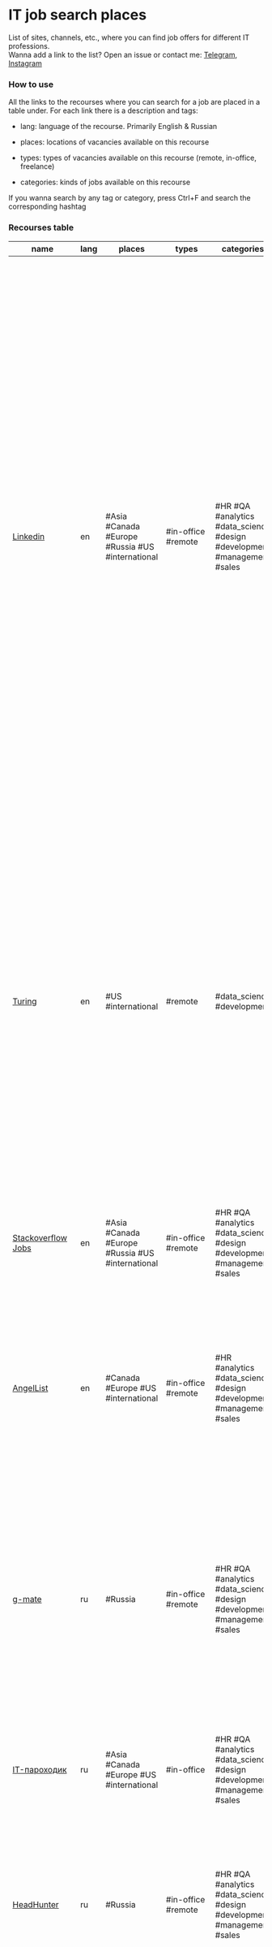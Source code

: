 # IT job search places
List of sites, channels, etc., where you can find job offers for different IT professions. <br />
Wanna add a link to the list? Open an issue or contact me: [Telegram](http://t.me/atmyre), [Instagram](http://instagram.com/atmyre/)
### How to use
All the links to the recourses where you can search for a job are placed in a table under.         For each link there is a description and tags:
<ul>
<li>

lang: language of the recourse. Primarily English & Russian

<li>

places: locations of vacancies available on this recourse

<li>

types: types of vacancies available on this recourse (remote, in-office, freelance)

<li>

categories: kinds of jobs available on this recourse

</ul>
If you wanna search by any tag or category, press Ctrl+F and search the corresponding hashtag

### Recourses table
| name | lang | places | types | categories | description |
|------|----|------|------|------|------------------|
| [Linkedin](https://linkedin.com) | en | #Asia #Canada #Europe #Russia #US #international | #in-office #remote | #HR #QA #analytics #data_science #design #development #management #sales | A social network for companies & workers. Mainly used to find work (by people), to find employees (by companies), to establish professional contacts networking. Your profile is kinda CV, according to which potential employers will evaluate you and offer vacancies to you. Almost all IT companies in the world are looking for employees on linkedin, including Google, Meta, Amazon, etc. You can find suitable vacancies in the “Vacancies” tab, there is a search by filters: countries, cities, area, remotely / in the office. Attention: linkedin is blocked on the territory of the Russian Federation, you need to install a VPN. |
| [Turing](https://turing.com) | en | #US #international | #remote | #data_science #development | A platform where developers can find remote work in various IT industries. The companies are mostly USA-based, but there are also other countries. When registering, you need to fill out a questionnaire, which will then be shown to various employers. There are also tests on the platform that kinda determine your level. Successfully passed tests raise you in the eyes of a potential employer. |
| [Stackoverflow Jobs](https://stackoverflow.com/jobs) | en | #Asia #Canada #Europe #Russia #US #international | #in-office #remote | #HR #QA #analytics #data_science #design #development #management #sales | Job search with the ability to easily apply through the site. There are tags to help you look for work (for example, C++, django) |
| [AngelList](https://angel.co) | en | #Canada #Europe #US #international | #in-office #remote | #HR #analytics #data_science #design #development #management #sales | A platform that was originally created to help startups get funding and find developers. Thus, here you can find a job in a startup. You can also register your startup on the platform and seek funding. |
| [g-mate](https://t.me/g_jobbot) | ru | #Russia | #in-office #remote | #HR #QA #analytics #data_science #design #development #management #sales | A telegram bot that selects vacancies for you according to your profile and desired salary. Basically it is the Russian market (perhaps only the Russian market). Vacancies are updated: as soon as a new vacancy appears that matches your requirements, the bot will send it to you. |
| [IT-пароходик](https://t.me/itparohodick) | ru | #Asia #Canada #Europe #US #international | #in-office | #HR #QA #analytics #data_science #design #development #management #sales | A channel where vacancies in foreign companies with relocation are posted. In russian. |
| [HeadHunter](https://hh.ru) | ru | #Russia | #in-office #remote | #HR #QA #analytics #data_science #design #development #management #sales | The largest Russian site with vacancies, and not only IT. It works like linkedin: you fill out a profile and you are offered vacancies, and companies show you as a potential employee. |
| [Хабр Карьера](https://career.habr.com) | ru | #Russia | #in-office #remote | #HR #QA #analytics #data_science #design #development #management #sales | An analogue of HeadHunter and linkedin, but only for IT and the Russian market |
| [Upwork](https://upwork.com) | en | #Asia #Canada #Europe #Russia #US #international | #freelance #remote | #QA #analytics #data_science #design #development #management #sales | Site for finding freelance jobs around the world. There are also full-time jobs. |
| [Freelance.ru](https://freelance.ru) | ru | #Russia | #freelance | #QA #analytics #data_science #design #development #management #sales | A Russian site for freelance job seekers |
| [Relocate Me](https://relocate.me) | en | #Asia #Canada #Europe #US #international | #in-office | #HR #QA #analytics #data_science #design #development #management #sales | Website for job search with relocation to different countries of Europe, America and Asia. |
| [Hired](https://hired.com) | en | #Canada #US #international | #in-office #remote | #HR #QA #analytics #data_science #design #development #management #sales | Site for job search in the USA and Canada. Very popular in the USA, so there are many American developers on the site, very strong competition. |
| [IT вакансии](https://t.me/it_jobs_remote) | ru | #Asia #Canada #Europe #US #international | #in-office #remote | #HR #QA #analytics #data_science #design #development #management #sales | A telegram channel with vacancies for relocation or remote job. |
| [Game Development Jobs](https://t.me/devjobs) | ru | #Russia | #freelance #in-office #remote | #development | A Telegram channel with vacancies for developers. Mostly Russian market and ,ostly game development. |
| [Job Geeks IT вакансии](https://t.me/jobGeeks) | ru | #Europe #Russia | #in-office #remote | #QA #analytics #data_science #development | A Telegram channel with vacancies. Mostly in Russian companies, but there're also some European ones. |
| [Telegram IT Job](https://t.me/myjobit) | ru | #Europe #Russia #international | #in-office #remote | #QA #analytics #data_science #development | A Telegram channel with vacancies. Mostly in Russian companies, but there're also some European ones. |
| [Работа в IT](https://t.me/logic) | ru | #Europe #Russia #US #international | #in-office #remote | #QA #analytics #data_science #development | A Telegram channel with vacancies. Mostly in Russian companies, but there're also some European ones. |
| [Вакансии для веб-разработчиков](https://t.me/fordev) | ru | #Russia | #in-office #remote | #development | A Telegram chat with vacancies for web developers all over Russia |
| [Mobile Dev Jobs](https://t.me/mobile_jobs) | ru | #Russia | #in-office #remote | #development | A Telegram chat with vacancies for mobile developers all over Russia |
| [Devops Jobs](https://t.me/devops_jobs_feed) | ru | #Europe #Russia #US #international | #in-office #remote | #development | A Telegram channel with vacancies for devops ingeneers. Mostly jobs in Russia, but sometimes there're also international companies. |
| [JavaScript Jobs](https://t.me/javascript_jobs_feed) | ru | #Europe #Russia #US #international | #in-office #remote | #development | A Telegram channel with vacancies for JavaScript developers. Mostly jobs in Russia, but sometimes there're also international companies. |
